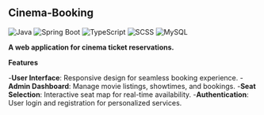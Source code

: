 ## Cinema-Booking

![Java](https://img.shields.io/badge/Java-Backend-red?logo=java)
![Spring Boot](https://img.shields.io/badge/Spring%20Boot-WebFramework-brightgreen?logo=spring)
![TypeScript](https://img.shields.io/badge/TypeScript-Frontend-blue?logo=typescript)
![SCSS](https://img.shields.io/badge/SCSS-Design-pink?logo=sass)
![MySQL](https://img.shields.io/badge/MySQL-Database-lightblue?logo=mysql)

**A web application for cinema ticket reservations.**

**Features**

-**User Interface**: Responsive design for seamless booking experience.
-**Admin Dashboard**: Manage movie listings, showtimes, and bookings.
-**Seat Selection**: Interactive seat map for real-time availability.
-**Authentication**: User login and registration for personalized services.
